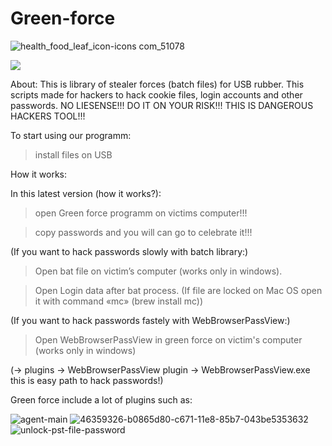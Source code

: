 # Green-force
![health_food_leaf_icon-icons com_51078](https://user-images.githubusercontent.com/43011806/46358989-e545e500-c670-11e8-80ad-8eee75d5ec48.png)
 
<a href="https://github.com/entynetproject">
    <img src="https://img.shields.io/badge/entynetproject-Ivan%20Nikolsky-blue.svg">
  </a> 

About: This is library of stealer forces (batch files) for USB rubber. This scripts made for hackers to hack cookie files, login accounts and other passwords. NO LIESENSE!!! DO IT ON YOUR RISK!!! THIS IS DANGEROUS HACKERS TOOL!!!

To start using our programm:

> install files on USB
 
How it works:

In this latest version (how it works?):

> open Green force programm on victims computer!!!

> copy passwords and you will can go to celebrate it!!!

(If you want to hack passwords slowly with batch library:)

> Open bat file on victim’s computer (works only in windows).

> Open Login data after bat process. (If file are locked on Mac OS open it with command «mc» (brew install mc))

(If you want to hack passwords fastely with WebBrowserPassView:)

> Open WebBrowserPassView in green force on victim's computer (works only in windows)

(-> plugins -> WebBrowserPassView plugin -> WebBrowserPassView.exe this is easy path to hack passwords!)

Green force include a lot of plugins such as:

![agent-main](https://user-images.githubusercontent.com/43011806/46411900-9dcd6080-c725-11e8-9eb9-492d9c1b3954.png)
![46359326-b0865d80-c671-11e8-85b7-043be5353632](https://user-images.githubusercontent.com/43011806/46412082-2ba94b80-c726-11e8-938f-80f405f30762.png)
![unlock-pst-file-password](https://user-images.githubusercontent.com/43011806/46419564-db86b500-c736-11e8-897c-14e8b4a6f592.png)
